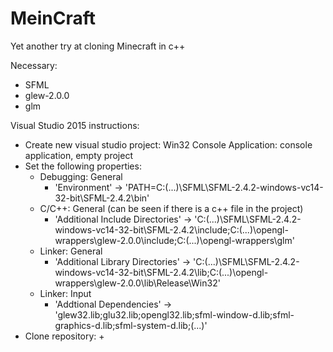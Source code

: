 # MeinCraft
Yet another try at cloning Minecraft in c++

Necessary:
* SFML
* glew-2.0.0
* glm

Visual Studio 2015 instructions:
* Create new visual studio project: Win32 Console Application: console application, empty project
* Set the following properties:
  + Debugging: General
    - 'Environment' -> 'PATH=C:\(...)\SFML\SFML-2.4.2-windows-vc14-32-bit\SFML-2.4.2\bin'
  + C/C++: General (can be seen if there is a c++ file in the project)
    - 'Additional Include Directories' -> 'C:\(...)\SFML\SFML-2.4.2-windows-vc14-32-bit\SFML-2.4.2\include;C:\(...)\opengl-wrappers\glew-2.0.0\include;C:\(...)\opengl-wrappers\glm'
  + Linker: General
    - 'Additional Library Directories' -> 'C:\(...)\SFML\SFML-2.4.2-windows-vc14-32-bit\SFML-2.4.2\lib;C:\(...)\opengl-wrappers\glew-2.0.0\lib\Release\Win32'
  + Linker: Input
    - 'Addtional Dependencies' -> 'glew32.lib;glu32.lib;opengl32.lib;sfml-window-d.lib;sfml-graphics-d.lib;sfml-system-d.lib;(...)'
* Clone repository:
  + 